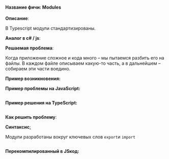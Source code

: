 #### **Название фичи: Modules**

**Описание**:

В Typescript модули стандартизированы. 

**Аналог в c\# / js**:

**Решаемая проблема**:

Когда приложение сложное и кода много – мы пытаемся разбить его на файлы. В каждом файле описываем какую-то часть, а в дальнейшем – собираем эти части воедино. 

**Пример возникновения:**

**Пример проблемы на JavaScript:**

```js

```

**Пример решения на TypeScript:**

```js

```

**Как решить проблему**:

**Синтаксис**[:](https://citifox.ru/event/adidas-dance-battle/)

Модули разработаны вокруг ключевых слов `export`и `import`

```js

```

**Перекомпилированный в JSкод:**

```js

```



